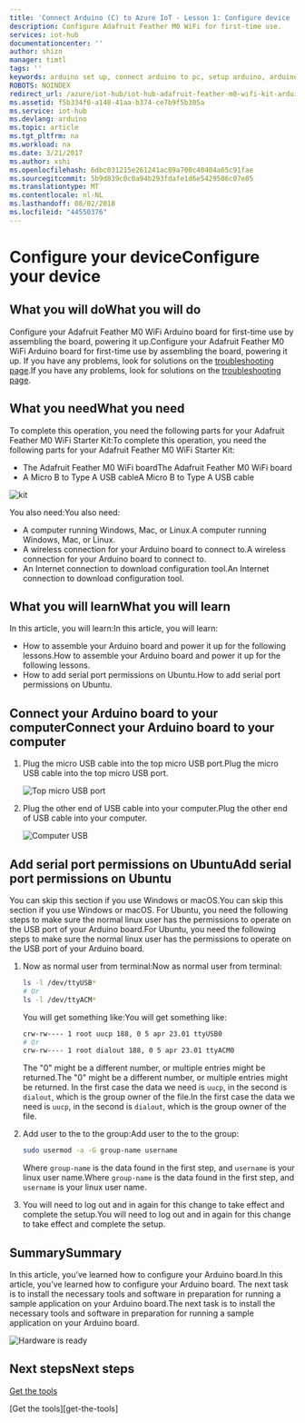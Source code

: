 ```yaml
---
title: 'Connect Arduino (C) to Azure IoT - Lesson 1: Configure device | Microsoft Docs'
description: Configure Adafruit Feather M0 WiFi for first-time use.
services: iot-hub
documentationcenter: ''
author: shizn
manager: timtl
tags: ''
keywords: arduino set up, connect arduino to pc, setup arduino, arduino board
ROBOTS: NOINDEX
redirect_url: /azure/iot-hub/iot-hub-adafruit-feather-m0-wifi-kit-arduino-get-started
ms.assetid: f5b334f0-a148-41aa-b374-ce7b9f5b305a
ms.service: iot-hub
ms.devlang: arduino
ms.topic: article
ms.tgt_pltfrm: na
ms.workload: na
ms.date: 3/21/2017
ms.author: xshi
ms.openlocfilehash: 6dbc031215e261241ac89a700c40404a65c91fae
ms.sourcegitcommit: 5b9d839c0c0a94b293fdafe1d6e5429506c07e05
ms.translationtype: MT
ms.contentlocale: nl-NL
ms.lasthandoff: 08/02/2018
ms.locfileid: "44550376"
---
```

# <a name="configure-your-device"></a><span data-ttu-id="63561-104">Configure your device</span><span class="sxs-lookup"><span data-stu-id="63561-104">Configure your device</span></span>
## <a name="what-you-will-do"></a><span data-ttu-id="63561-105">What you will do</span><span class="sxs-lookup"><span data-stu-id="63561-105">What you will do</span></span>
<span data-ttu-id="63561-106">Configure your Adafruit Feather M0 WiFi Arduino board for first-time use by assembling the board, powering it up.</span><span class="sxs-lookup"><span data-stu-id="63561-106">Configure your Adafruit Feather M0 WiFi Arduino board for first-time use by assembling the board, powering it up.</span></span> <span data-ttu-id="63561-107">If you have any problems, look for solutions on the [troubleshooting page](iot-hub-adafruit-feather-m0-wifi-kit-arduino-troubleshooting.md).</span><span class="sxs-lookup"><span data-stu-id="63561-107">If you have any problems, look for solutions on the [troubleshooting page](iot-hub-adafruit-feather-m0-wifi-kit-arduino-troubleshooting.md).</span></span>

## <a name="what-you-need"></a><span data-ttu-id="63561-108">What you need</span><span class="sxs-lookup"><span data-stu-id="63561-108">What you need</span></span>
<span data-ttu-id="63561-109">To complete this operation, you need the following parts for your Adafruit Feather M0 WiFi Starter Kit:</span><span class="sxs-lookup"><span data-stu-id="63561-109">To complete this operation, you need the following parts for your Adafruit Feather M0 WiFi Starter Kit:</span></span>

* <span data-ttu-id="63561-110">The Adafruit Feather M0 WiFi board</span><span class="sxs-lookup"><span data-stu-id="63561-110">The Adafruit Feather M0 WiFi board</span></span>
* <span data-ttu-id="63561-111">A Micro B to Type A USB cable</span><span class="sxs-lookup"><span data-stu-id="63561-111">A Micro B to Type A USB cable</span></span>

![kit][kit]

<span data-ttu-id="63561-113">You also need:</span><span class="sxs-lookup"><span data-stu-id="63561-113">You also need:</span></span>

* <span data-ttu-id="63561-114">A computer running Windows, Mac, or Linux.</span><span class="sxs-lookup"><span data-stu-id="63561-114">A computer running Windows, Mac, or Linux.</span></span>
* <span data-ttu-id="63561-115">A wireless connection for your Arduino board to connect to.</span><span class="sxs-lookup"><span data-stu-id="63561-115">A wireless connection for your Arduino board to connect to.</span></span>
* <span data-ttu-id="63561-116">An Internet connection to download configuration tool.</span><span class="sxs-lookup"><span data-stu-id="63561-116">An Internet connection to download configuration tool.</span></span>

## <a name="what-you-will-learn"></a><span data-ttu-id="63561-117">What you will learn</span><span class="sxs-lookup"><span data-stu-id="63561-117">What you will learn</span></span>
<span data-ttu-id="63561-118">In this article, you will learn:</span><span class="sxs-lookup"><span data-stu-id="63561-118">In this article, you will learn:</span></span>

* <span data-ttu-id="63561-119">How to assemble your Arduino board and power it up for the following lessons.</span><span class="sxs-lookup"><span data-stu-id="63561-119">How to assemble your Arduino board and power it up for the following lessons.</span></span>
* <span data-ttu-id="63561-120">How to add serial port permissions on Ubuntu.</span><span class="sxs-lookup"><span data-stu-id="63561-120">How to add serial port permissions on Ubuntu.</span></span>

## <a name="connect-your-arduino-board-to-your-computer"></a><span data-ttu-id="63561-121">Connect your Arduino board to your computer</span><span class="sxs-lookup"><span data-stu-id="63561-121">Connect your Arduino board to your computer</span></span>

1. <span data-ttu-id="63561-122">Plug the micro USB cable into the top micro USB port.</span><span class="sxs-lookup"><span data-stu-id="63561-122">Plug the micro USB cable into the top micro USB port.</span></span>

   ![Top micro USB port][top-micro-usb-port]

2. <span data-ttu-id="63561-124">Plug the other end of USB cable into your computer.</span><span class="sxs-lookup"><span data-stu-id="63561-124">Plug the other end of USB cable into your computer.</span></span>

   ![Computer USB][computer-usb]

## <a name="add-serial-port-permissions-on-ubuntu"></a><span data-ttu-id="63561-126">Add serial port permissions on Ubuntu</span><span class="sxs-lookup"><span data-stu-id="63561-126">Add serial port permissions on Ubuntu</span></span>

<span data-ttu-id="63561-127">You can skip this section if you use Windows or macOS.</span><span class="sxs-lookup"><span data-stu-id="63561-127">You can skip this section if you use Windows or macOS.</span></span> <span data-ttu-id="63561-128">For Ubuntu, you need the following steps to make sure the normal linux user has the permissions to operate on the USB port of your Arduino board.</span><span class="sxs-lookup"><span data-stu-id="63561-128">For Ubuntu, you need the following steps to make sure the normal linux user has the permissions to operate on the USB port of your Arduino board.</span></span>

1. <span data-ttu-id="63561-129">Now as normal user from terminal:</span><span class="sxs-lookup"><span data-stu-id="63561-129">Now as normal user from terminal:</span></span>

   ```bash
   ls -l /dev/ttyUSB*
   # Or
   ls -l /dev/ttyACM*
   ```

   <span data-ttu-id="63561-130">You will get something like:</span><span class="sxs-lookup"><span data-stu-id="63561-130">You will get something like:</span></span>

   ```bash
   crw-rw---- 1 root uucp 188, 0 5 apr 23.01 ttyUSB0
   # Or
   crw-rw---- 1 root dialout 188, 0 5 apr 23.01 ttyACM0
   ```

   <span data-ttu-id="63561-131">The "0" might be a different number, or multiple entries might be returned.</span><span class="sxs-lookup"><span data-stu-id="63561-131">The "0" might be a different number, or multiple entries might be returned.</span></span> <span data-ttu-id="63561-132">In the first case the data we need is `uucp`, in the second is `dialout`, which is the group owner of the file.</span><span class="sxs-lookup"><span data-stu-id="63561-132">In the first case the data we need is `uucp`, in the second is `dialout`, which is the group owner of the file.</span></span>

2. <span data-ttu-id="63561-133">Add user to the to the group:</span><span class="sxs-lookup"><span data-stu-id="63561-133">Add user to the to the group:</span></span>

   ```bash
   sudo usermod -a -G group-name username
   ```

   <span data-ttu-id="63561-134">Where `group-name` is the data found in the first step, and `username` is your linux user name.</span><span class="sxs-lookup"><span data-stu-id="63561-134">Where `group-name` is the data found in the first step, and `username` is your linux user name.</span></span>

3. <span data-ttu-id="63561-135">You will need to log out and in again for this change to take effect and complete the setup.</span><span class="sxs-lookup"><span data-stu-id="63561-135">You will need to log out and in again for this change to take effect and complete the setup.</span></span>

## <a name="summary"></a><span data-ttu-id="63561-136">Summary</span><span class="sxs-lookup"><span data-stu-id="63561-136">Summary</span></span>
<span data-ttu-id="63561-137">In this article, you’ve learned how to configure your Arduino board.</span><span class="sxs-lookup"><span data-stu-id="63561-137">In this article, you’ve learned how to configure your Arduino board.</span></span> <span data-ttu-id="63561-138">The next task is to install the necessary tools and software in preparation for running a sample application on your Arduino board.</span><span class="sxs-lookup"><span data-stu-id="63561-138">The next task is to install the necessary tools and software in preparation for running a sample application on your Arduino board.</span></span>

![Hardware is ready][hardware-is-ready]

## <a name="next-steps"></a><span data-ttu-id="63561-140">Next steps</span><span class="sxs-lookup"><span data-stu-id="63561-140">Next steps</span></span>
<span data-ttu-id="63561-141">[Get the tools][get-the-tools]
<!-- Images and links --></span><span class="sxs-lookup"><span data-stu-id="63561-141">[Get the tools][get-the-tools]
<!-- Images and links --></span></span>

[kit]: https://docstestmedia1.blob.core.windows.net/azure-media/articles/iot-hub/media/iot-hub-adafruit-feather-m0-wifi-lessons/lesson1/kit.png
[top-micro-usb-port]: https://docstestmedia1.blob.core.windows.net/azure-media/articles/iot-hub/media/iot-hub-adafruit-feather-m0-wifi-lessons/lesson1/top_usbport.jpg
[computer-usb]: https://docstestmedia1.blob.core.windows.net/azure-media/articles/iot-hub/media/iot-hub-adafruit-feather-m0-wifi-lessons/lesson1/computer_usb.jpg
[hardware-is-ready]: https://docstestmedia1.blob.core.windows.net/azure-media/articles/iot-hub/media/iot-hub-adafruit-feather-m0-wifi-lessons/lesson1/hardware_ready.jpg
[get-the-tools]: iot-hub-adafruit-feather-m0-wifi-kit-arduino-lesson1-get-the-tools-win32.md



